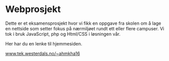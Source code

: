 # Webprosjekt
Dette er et eksamensprosjekt hvor vi fikk en oppgave fra skolen om å lage 
en nettside som setter fokus på nærmiljøet rundt ett eller flere campuser. 
Vi tok i bruk JavaScript, php og Html/CSS i løsningen vår.

Her har du en lenke til hjemmesiden. 

www.tek.westerdals.no/~ahmkha16
